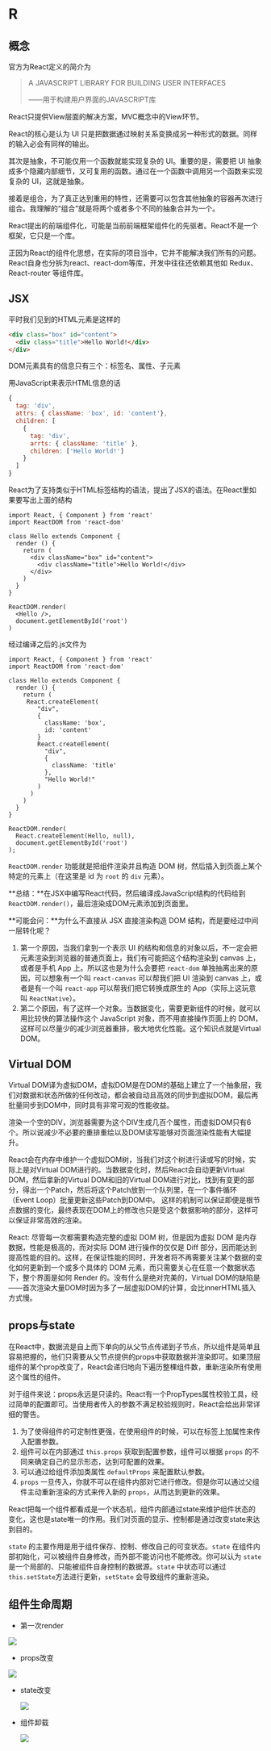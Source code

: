 # R

## 概念

官方为React定义的简介为

> A JAVASCRIPT LIBRARY FOR BUILDING USER INTERFACES
>
> ——用于构建用户界面的JAVASCRIPT库

React只提供View层面的解决方案，MVC概念中的View环节。

React的核心是认为 UI 只是把数据通过映射关系变换成另一种形式的数据。同样的输入必会有同样的输出。

其次是抽象，不可能仅用一个函数就能实现复杂的 UI。重要的是，需要把 UI 抽象成多个隐藏内部细节，又可复用的函数。通过在一个函数中调用另一个函数来实现复杂的 UI，这就是抽象。

接着是组合，为了真正达到重用的特性，还需要可以包含其他抽象的容器再次进行组合。我理解的“组合”就是将两个或者多个不同的抽象合并为一个。

React提出的前端组件化，可能是当前前端框架组件化的先驱者。React不是一个框架，它只是一个库。

正因为React的组件化思想，在实际的项目当中，它并不能解决我们所有的问题。React自身也分拆为react、react-dom等库，开发中往往还依赖其他如 Redux、React-router 等组件库。



## JSX

平时我们见到的HTML元素是这样的

```HTML
<div class="box" id="content">
  <div class="title">Hello World!</div>
</div>
```

DOM元素具有的信息只有三个：标签名、属性、子元素

用JavaScript来表示HTML信息的话

```JavaScript
{
  tag: 'div',
  attrs: { className: 'box', id: 'content'},
  children: [
    {
      tag: 'div',
      arrts: { className: 'title' },
      children: ['Hello World!']
    }
  ]
}
```

React为了支持类似于HTML标签结构的语法，提出了JSX的语法。在React里如果要写出上面的结构

```react
import React, { Component } from 'react'
import ReactDOM from 'react-dom'

class Hello extends Component {
  render () {
    return (
      <div className="box" id="content">
        <div className="title">Hello World!</div>
      </div>
    )
  }
}

ReactDOM.render(
  <Hello />,
  document.getElementById('root')
)
```

经过编译之后的.js文件为

```react
import React, { Component } from 'react'
import ReactDOM from 'react-dom'

class Hello extends Component {
  render () {
    return (
     React.createElement(
        "div",
        {
          className: 'box',
          id: 'content'
        }
        React.createElement(
          "div",
          { 
       		className: 'title' 
       	  },
          "Hello World!"
        )
      )
    )
  }
}

ReactDOM.render(
  React.createElement(Hello, null), 
  document.getElementById('root')
);
```

`ReactDOM.render` 功能就是把组件渲染并且构造 DOM 树，然后插入到页面上某个特定的元素上（在这里是 id 为 `root` 的 `div` 元素）。

**总结：**在JSX中编写React代码，然后编译成JavaScript结构的代码给到`ReactDOM.render()`，最后渲染成DOM元素添加到页面里。



**可能会问：**为什么不直接从 JSX 直接渲染构造 DOM 结构，而是要经过中间一层转化呢？

1. 第一个原因，当我们拿到一个表示 UI 的结构和信息的对象以后，不一定会把元素渲染到浏览器的普通页面上，我们有可能把这个结构渲染到 canvas 上，或者是手机 App 上。所以这也是为什么会要把 `react-dom` 单独抽离出来的原因，可以想象有一个叫 `react-canvas` 可以帮我们把 UI 渲染到 canvas 上，或者是有一个叫 `react-app` 可以帮我们把它转换成原生的 App（实际上这玩意叫 `ReactNative`）。
2. 第二个原因，有了这样一个对象。当数据变化，需要更新组件的时候，就可以用比较快的算法操作这个 JavaScript 对象，而不用直接操作页面上的 DOM，这样可以尽量少的减少浏览器重排，极大地优化性能。这个知识点就是Virtual DOM。

## Virtual DOM

Virtual DOM译为虚拟DOM，虚拟DOM是在DOM的基础上建立了一个抽象层，我们对数据和状态所做的任何改动，都会被自动且高效的同步到虚拟DOM，最后再批量同步到DOM中，同时具有非常可观的性能收益。

渲染一个空的DIV，浏览器需要为这个DIV生成几百个属性，而虚拟DOM只有6个。所以说减少不必要的重排重绘以及DOM读写能够对页面渲染性能有大幅提升。

React会在内存中维护一个虚拟DOM树，当我们对这个树进行读或写的时候，实际上是对Virtual DOM进行的。当数据变化时，然后React会自动更新Virtual DOM，然后拿新的Virtual DOM和旧的Virtual DOM进行对比，找到有变更的部分，得出一个Patch，然后将这个Patch放到一个队列里，在一个事件循环（Event Loop）批量更新这些Patch到DOM中。
这样的机制可以保证即便是根节点数据的变化，最终表现在DOM上的修改也只是受这个数据影响的部分，这样可以保证非常高效的渲染。

React: 尽管每一次都需要构造完整的虚拟 DOM 树，但是因为虚拟 DOM 是内存数据，性能是极高的，而对实际 DOM 进行操作的仅仅是 Diff 部分，因而能达到提高性能的目的。这样，在保证性能的同时，开发者将不再需要关注某个数据的变化如何更新到一个或多个具体的 DOM 元素，而只需要关心在任意一个数据状态下，整个界面是如何 Render 的。没有什么是绝对完美的，Virtual DOM的缺陷是——首次渲染大量DOM时因为多了一层虚拟DOM的计算，会比innerHTML插入方式慢。

## props与state

在React中，数据流是自上而下单向的从父节点传递到子节点，所以组件是简单且容易把握的，他们只需要从父节点提供的props中获取数据并渲染即可。如果顶层组件的某个prop改变了，React会递归地向下遍历整棵组件数，重新渲染所有使用这个属性的组件。

对于组件来说：props永远是只读的。React有一个PropTypes属性校验工具，经过简单的配置即可。当使用者传入的参数不满足校验规则时，React会给出非常详细的警告。

1. 为了使得组件的可定制性更强，在使用组件的时候，可以在标签上加属性来传入配置参数。
2. 组件可以在内部通过 `this.props` 获取到配置参数，组件可以根据 `props` 的不同来确定自己的显示形态，达到可配置的效果。
3. 可以通过给组件添加类属性 `defaultProps` 来配置默认参数。
4. `props` 一旦传入，你就不可以在组件内部对它进行修改。但是你可以通过父组件主动重新渲染的方式来传入新的 `props`，从而达到更新的效果。



React把每一个组件都看成是一个状态机，组件内部通过state来维护组件状态的变化，这也是state唯一的作用。我们对页面的显示、控制都是通过改变state来达到目的。

`state` 的主要作用是用于组件保存、控制、修改自己的可变状态。`state` 在组件内部初始化，可以被组件自身修改，而外部不能访问也不能修改。你可以认为 `state` 是一个局部的、只能被组件自身控制的数据源。`state` 中状态可以通过 `this.setState`方法进行更新，`setState` 会导致组件的重新渲染。

## 组件生命周期

- 第一次render

![](https://github.com/asd0102433/blog/raw/master/%E5%89%8D%E7%AB%AF/assets/Ini%C2%ADtial%20Render.png)

- props改变

![](https://github.com/asd0102433/blog/raw/master/%E5%89%8D%E7%AB%AF/assets/props%20change.png)

- state改变

  ![](https://github.com/asd0102433/blog/raw/master/%E5%89%8D%E7%AB%AF/assets/state%20Change.png)

- 组件卸载

  ![](https://github.com/asd0102433/blog/raw/master/%E5%89%8D%E7%AB%AF/assets/Com%C2%ADpo%C2%ADnent%20Unmount.png)